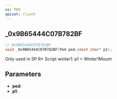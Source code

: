 ```yaml
---
ns: PED
apiset: client
---
```

## _0x9B65444C07B782BF

```c
// 0x9B65444C07B782BF
void _0x9B65444C07B782BF(Ped ped,const char* p1);
```

Only used in SP R* Script winter1: p1 = Winter1Mount

## Parameters
* **ped**:
* **p1**: